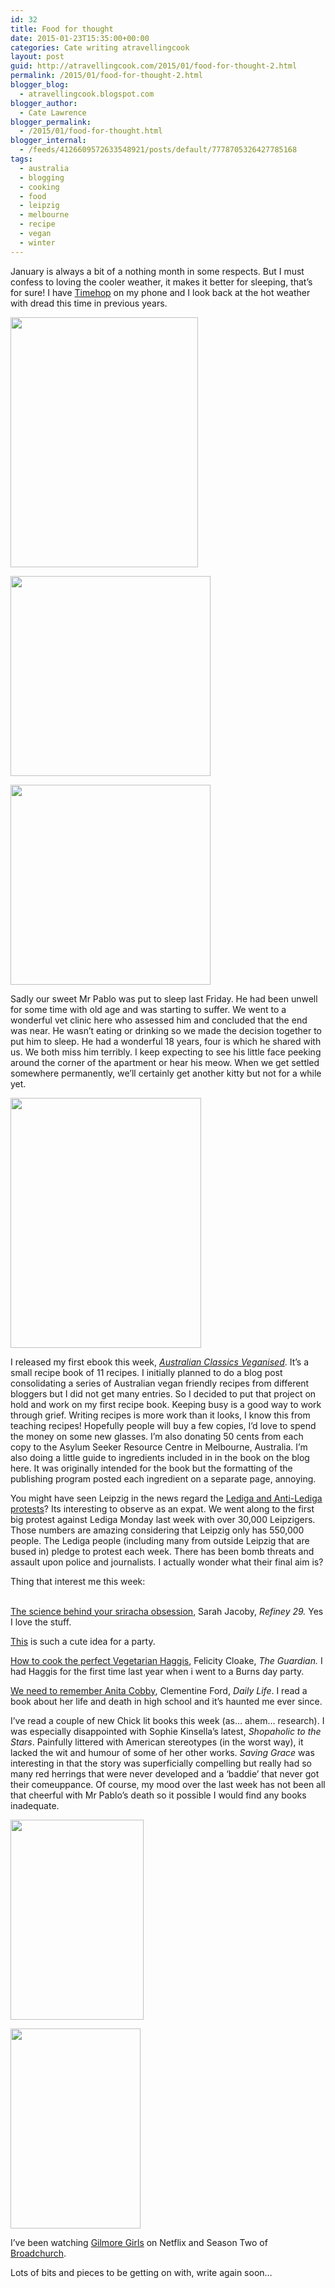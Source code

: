 ```yaml
---
id: 32
title: Food for thought
date: 2015-01-23T15:35:00+00:00
categories: Cate writing atravellingcook
layout: post
guid: http://atravellingcook.com/2015/01/food-for-thought-2.html
permalink: /2015/01/food-for-thought-2.html
blogger_blog:
  - atravellingcook.blogspot.com
blogger_author:
  - Cate Lawrence
blogger_permalink:
  - /2015/01/food-for-thought.html
blogger_internal:
  - /feeds/4126609572633548921/posts/default/7778705326427785168
tags:
  - australia
  - blogging
  - cooking
  - food
  - leipzig
  - melbourne
  - recipe
  - vegan
  - winter
---
```

January is always a bit of a nothing month in some respects. But I must confess to loving the cooler weather, it makes it better for sleeping, that&#8217;s for sure! I have [Timehop](http://timehop.com/) on my phone and I look back at the hot weather with dread this time in previous years.




  <a  href="http://3.bp.blogspot.com/-MIZIVRA9Dfg/VMJNVh7UTdI/AAAAAAAAKes/PMPwNLoEYvo/s1600/IMG_20140324_221940.jpg"><img src="http://3.bp.blogspot.com/-MIZIVRA9Dfg/VMJNVh7UTdI/AAAAAAAAKes/PMPwNLoEYvo/s1600/IMG_20140324_221940.jpg" alt="" width="300" height="400" border="0" /></a>









  <a  href="http://4.bp.blogspot.com/-S1PWm0yHKOs/VMJLbZqQFXI/AAAAAAAAKeg/KirV5hTi7zs/s1600/15887_10151165197526249_941203139_n.jpg"><img src="http://4.bp.blogspot.com/-S1PWm0yHKOs/VMJLbZqQFXI/AAAAAAAAKeg/KirV5hTi7zs/s1600/15887_10151165197526249_941203139_n.jpg" alt="" width="320" height="320" border="0" /></a>



  <a  href="http://3.bp.blogspot.com/-39-hWzRT2nE/VMJLbs-ohbI/AAAAAAAAKec/D4311HIQci0/s1600/523496_10151102204611249_892917790_n.jpg"><img src="http://3.bp.blogspot.com/-39-hWzRT2nE/VMJLbs-ohbI/AAAAAAAAKec/D4311HIQci0/s1600/523496_10151102204611249_892917790_n.jpg" alt="" width="320" height="320" border="0" /></a>





Sadly our sweet Mr Pablo was put to sleep last Friday. He had been unwell for some time with old age and was starting to suffer. We went to a wonderful vet clinic here who assessed him and concluded that the end was near. He wasn&#8217;t eating or drinking so we made the decision together to put him to sleep. He had a wonderful 18 years, four is which he shared with us. We both miss him terribly. I keep expecting to see his little face peeking around the corner of the apartment or hear his meow. When we get settled somewhere permanently, we&#8217;ll certainly get another kitty but not for a while yet.


  <a  href="http://4.bp.blogspot.com/-H3eZFV7KwmY/VMDeQYgrSEI/AAAAAAAAKeI/0-bnAMIiAuU/s1600/vegan-australia-day-1.jpg"><img src="http://4.bp.blogspot.com/-H3eZFV7KwmY/VMDeQYgrSEI/AAAAAAAAKeI/0-bnAMIiAuU/s1600/vegan-australia-day-1.jpg" alt="" width="305" height="400" border="0" /></a>


I released my first ebook this week, _[Australian Classics Veganised](https://sellfy.com/p/2sEt/)_. It&#8217;s a small recipe book of 11 recipes. I initially planned to do a blog post consolidating a series of Australian vegan friendly recipes from different bloggers but I did not get many entries. So I decided to put that project on hold and work on my first recipe book. Keeping busy is a good way to work through grief. Writing recipes is more work than it looks, I know this from teaching recipes! Hopefully people will buy a few copies, I&#8217;d love to spend the money on some new glasses. I&#8217;m also donating 50 cents from each copy to the Asylum Seeker Resource Centre in Melbourne, Australia. I&#8217;m also doing a little guide to ingredients included in in the book on the blog here. It was originally intended for the book but the formatting of the publishing program posted each ingredient on a separate page, annoying.

You might have seen Leipzig in the news regard the [Lediga and Anti-Lediga protests](http://www.thelocal.de/20150113/100000-march-against-pegida)? Its interesting to observe as an expat. We went along to the first big protest against Lediga Monday last week with over 30,000 Leipzigers. Those numbers are amazing considering that Leipzig only has 550,000 people. The Lediga people (including many from outside Leipzig that are bused in) pledge to protest each week. There has been bomb threats and assault upon police and journalists. I actually wonder what their final aim is?

Thing that interest me this week:
  
<br /> [The science behind your sriracha obsession](http://www.refinery29.com/sriracha-flavor?utm_source=food52&utm_medium=syndication), Sarah Jacoby, _Refiney 29._ Yes I love the stuff.

[This](http://mynameisyeh.com/mynameisyeh/2015/1/mac-cheese-party) is such a cute idea for a party.

[How to cook the perfect Vegetarian Haggis](http://www.theguardian.com/lifeandstyle/wordofmouth/2015/jan/22/how-to-cook-perfect-vegetarian-haggis), Felicity Cloake, _The Guardian._ I had Haggis for the first time last year when i went to a Burns day party.

[We need to remember Anita Cobby](http://www.dailylife.com.au/all-about-women/we-need-to-remember-anita-cobby-20150119-12tb9f.html), Clementine Ford, _Daily Life_. I read a book about her life and death in high school and it&#8217;s haunted me ever since.

I&#8217;ve read a couple of new Chick lit books this week (as&#8230; ahem&#8230; research). I was especially disappointed with Sophie Kinsella&#8217;s latest, _Shopaholic to the Stars_. Painfully littered with American stereotypes (in the worst way), it lacked the wit and humour of some of her other works. _Saving Grace_ was interesting in that the story was superficially compelling but really had so many red herrings that were never developed and a &#8216;baddie&#8217; that never got their comeuppance. Of course, my mood over the last week has not been all that cheerful with Mr Pablo&#8217;s death so it possible I would find any books inadequate.


  <a  href="http://2.bp.blogspot.com/-TydhlUOAd8g/VMJQbaKibUI/AAAAAAAAKe4/QSt-Sj8ny1c/s1600/timthumb.jpeg"><img src="http://2.bp.blogspot.com/-TydhlUOAd8g/VMJQbaKibUI/AAAAAAAAKe4/QSt-Sj8ny1c/s1600/timthumb.jpeg" alt="" width="213" height="320" border="0" /></a>






  <a  href="http://3.bp.blogspot.com/-9Z2JYvvkuW0/VMJQnrGyffI/AAAAAAAAKfE/b62MRvw2h4g/s1600/SG.jpeg"><img src="http://3.bp.blogspot.com/-9Z2JYvvkuW0/VMJQnrGyffI/AAAAAAAAKfE/b62MRvw2h4g/s1600/SG.jpeg" alt="" width="208" height="320" border="0" /></a>


I&#8217;ve been watching [Gilmore Girls](http://en.wikipedia.org/wiki/Gilmore_Girls) on Netflix and Season Two of [Broadchurch](http://www.theguardian.com/tv-and-radio/tvandradioblog/2014/dec/29/broadchurch-returns-series-two-will-you-be-watching).

Lots of bits and pieces to be getting on with, write again soon&#8230;